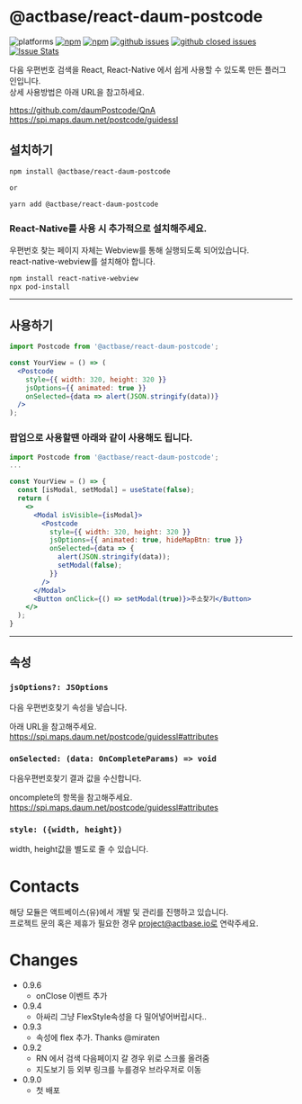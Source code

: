 # @actbase/react-daum-postcode

![platforms](https://img.shields.io/badge/platforms-Android%20%7C%20iOS%20%7C%20Web-brightgreen.svg?style=flat-square&colorB=191A17)
[![npm](https://img.shields.io/npm/v/@actbase/react-daum-postcode.svg?style=flat-square)](https://www.npmjs.com/package/@actbase/react-daum-postcode)
[![npm](https://img.shields.io/npm/dm/@actbase/react-daum-postcode.svg?style=flat-square&colorB=007ec6)](https://www.npmjs.com/package/@actbase/react-daum-postcode)
[![github issues](https://img.shields.io/github/issues/actbase/react-daum-postcode.svg?style=flat-square)](https://github.com/actbase/react-daum-postcode/issues)
[![github closed issues](https://img.shields.io/github/issues-closed/actbase/react-daum-postcode.svg?style=flat-square&colorB=44cc11)](https://github.com/actbase/react-daum-postcode/issues?q=is%3Aissue+is%3Aclosed)
[![Issue Stats](https://img.shields.io/issuestats/i/github/actbase/react-daum-postcode.svg?style=flat-square&colorB=44cc11)](http://github.com/actbase/react-daum-postcode/issues)

다음 우편번호 검색을 React, React-Native 에서 쉽게 사용할 수 있도록 만든 플러그인입니다.<br />
상세 사용방법은 아래 URL을 참고하세요.

https://github.com/daumPostcode/QnA <br />
https://spi.maps.daum.net/postcode/guidessl

## 설치하기

```bash
npm install @actbase/react-daum-postcode

or

yarn add @actbase/react-daum-postcode
```

### React-Native를 사용 시 추가적으로 설치해주세요.

우편번호 찾는 페이지 자체는 Webview를 통해 실행되도록 되어있습니다.<br />
react-native-webview를 설치해야 합니다.

```bash
npm install react-native-webview
npx pod-install
```

---

## 사용하기

```jsx
import Postcode from '@actbase/react-daum-postcode';

const YourView = () => (
  <Postcode
    style={{ width: 320, height: 320 }}
    jsOptions={{ animated: true }}
    onSelected={data => alert(JSON.stringify(data))}
  />
);
```

### 팝업으로 사용할땐 아래와 같이 사용해도 됩니다.

```jsx
import Postcode from '@actbase/react-daum-postcode';
...

const YourView = () => {
  const [isModal, setModal] = useState(false);
  return (
    <>
      <Modal isVisible={isModal}>
        <Postcode
          style={{ width: 320, height: 320 }}
          jsOptions={{ animated: true, hideMapBtn: true }}
          onSelected={data => {
            alert(JSON.stringify(data));
            setModal(false);
          }}
        />
      </Modal>
      <Button onClick={() => setModal(true)}>주소찾기</Button>
    </>
  );
}
```

---

## 속성

### `jsOptions?: JSOptions`

다음 우편번호찾기 속성을 넣습니다.

아래 URL을 참고해주세요.<br />
https://spi.maps.daum.net/postcode/guidessl#attributes

### `onSelected: (data: OnCompleteParams) => void`

다음우편번호찾기 결과 값을 수신합니다.

oncomplete의 항목을 참고해주세요.<br />
https://spi.maps.daum.net/postcode/guidessl#attributes

### `style: ({width, height})`

width, height값을 별도로 줄 수 있습니다.


# Contacts

해당 모듈은 액트베이스(유)에서 개발 및 관리를 진행하고 있습니다. <br>
프로젝트 문의 혹은 제휴가 필요한 경우 project@actbase.io로 연락주세요.

# Changes
- 0.9.6
  - onClose 이벤트 추가
- 0.9.4
  - 아싸리 그냥 FlexStyle속성을 다 밀어넣어버립시다..
- 0.9.3
  - 속성에 flex 추가. Thanks @miraten
- 0.9.2
  - RN 에서 검색 다음페이지 갈 경우 위로 스크롤 올려줌
  - 지도보기 등 외부 링크를 누를경우 브라우저로 이동
- 0.9.0
  - 첫 배포

